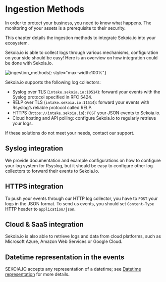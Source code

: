 # Ingestion Methods

In order to protect your business, you need to know what happens. The monitoring of your assets is a prerequisite to their security.

This chapter details the ingestion methods to integrate Sekoia.io into your ecosystem.

Sekoia.io is able to collect logs through various mechanisms, configuration on your side should be easy! Here is an overview on how integration could be done with Sekoia.io.

![ingestion_methods](/assets/operation_center/data_collection/ingestion_methods/ingestion_methods2.png){: style="max-width:100%"}

Sekoia.io supports the following log collectors:

- Syslog over TLS (`intake.sekoia.io:10514`): forward your events with the Syslog protocol specified in RFC 5424.
- RELP over TLS (`intake.sekoia.io:11514`): forward your events with Rsyslog’s reliable protocol called RELP.
- HTTPS (`https://intake.sekoia.io`): `POST` your JSON events to Sekoia.io.
- Cloud hosting and API polling: configure Sekoia.io to regularly retrieve your logs.

If these solutions do not meet your needs, contact our support.

## Syslog integration

We provide documentation and example configurations on how to configure your log system for Rsyslog, but it should be easy to configure other log collectors to forward their events to Sekoia.io.

## HTTPS integration

To push your events through our HTTP log collector, you have to `POST` your logs in the JSON format. To send us events, you should set `Content-Type` HTTP header to `application/json`.

## Cloud & SaaS integration

Sekoia.io is also able to retrieve logs and data from cloud platforms, such as Microsoft Azure, Amazon Web Services or Google Cloud.

## Datetime representation in the events

SEKOIA.IO accepts any representation of a datetime; see [Datetime representation](../../../FAQ/datetime.md) for more details.
